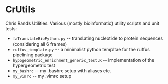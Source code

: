 # CrUtils

Chris Rands Utilities. Various (mostly bioinformatic) utility scripts and unit tests:
- `faTranslateBioPython.py` -- translating nucleotide to protein sequences (considering all 6 frames)
- `ruffus_template.py` -- a minimalist python templtae for the ruffus pipelining package
- `hypogeometric_enrichment_generic_test.R`  -- implementation of the hypergeometric test
- `my_bashrc` -- my .bashrc setup with aliases etc.
- `my_vimrc`  -- my .vimrc setup
